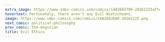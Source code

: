 ```yaml
---
extra_image: https://www.smbc-comics.com/comics/1482683709-20161225after.png
hovertext: Fortunately, there aren't any Evil Nietzcheans.
image: https://www.smbc-comics.com/comics/1482683689-20161225.png
next_comic: political-philosophy
prev_comic: the-magician
title: Evil Ethics
---
```



